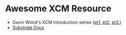 # Awesome XCM Resource

- Gavin Wood's XCM introduction series ([pt1.](https://medium.com/polkadot-network/xcm-the-cross-consensus-message-format-3b77b1373392) [pt2.](https://medium.com/polkadot-network/xcm-part-ii-versioning-and-compatibility-b313fc257b83) [pt3.](https://medium.com/polkadot-network/xcm-part-iii-execution-and-error-management-ceb8155dd166))
- [Substrate Docs](https://docs.substrate.io/learn/xcm-communication/)
